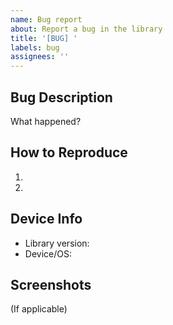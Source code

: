 ```yaml
---
name: Bug report
about: Report a bug in the library
title: '[BUG] '
labels: bug
assignees: ''
---
```


## Bug Description
What happened?

## How to Reproduce
1. 
2. 

## Device Info
- Library version: 
- Device/OS: 

## Screenshots
(If applicable) 